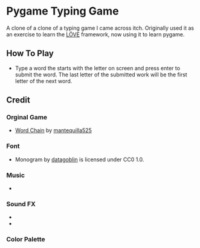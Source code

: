 # Pygame Typing Game


A clone of a clone of a typing game I came across itch. Originally used it as an exercise to learn the [LÖVE](https://love2d.org/) framework, now using it to learn pygame.


## How To Play

- Type a word the starts with the letter on screen and press enter to submit the word. The last letter of the submitted work will be the first letter of the next word. 

## Credit

### Orginal Game
- [Word Chain](https://mantequilla525.itch.io/word-chain) by [mantequilla525](https://mantequilla525.itch.io/)

### Font
- Monogram by [datagoblin](https://datagoblin.itch.io/) is licensed under CC0 1.0.

### Music 
- 

### Sound FX
- 
- 

### Color Palette

